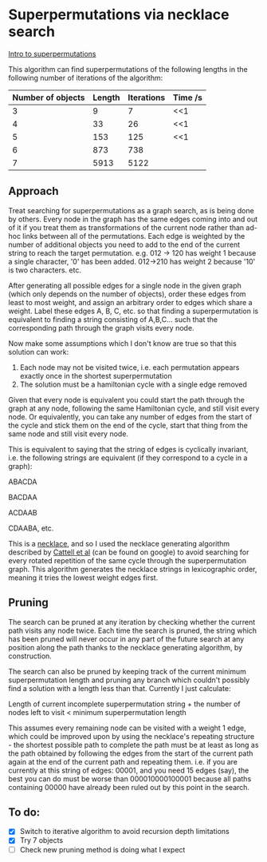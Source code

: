 # Superpermutations via necklace search
[Intro to superpermutations](https://www.youtube.com/watch?v=OZzIvl1tbPo)

This algorithm can find superpermutations of the following lengths in the following number of iterations of the algorithm:

| Number of objects | Length | Iterations | Time /s |
| ----------------- | ------ | ---------- | --------|
| 3                 | 9      | 7          | <<1     |
| 4                 | 33     | 26         | <<1     |
| 5                 | 153    | 125        | <<1     |
| 6                 | 873    | 738        |
| 7                 | 5913   | 5122       |


## Approach
Treat searching for superpermutations as a graph search, as is being done by others. Every node in the graph has the same edges coming into and out of it if you treat them as transformations of the current node rather than ad-hoc links between all of the permutations. Each edge is weighted by the number of additional objects you need to add to the end of the current string to reach the target permutation. e.g. 012 -> 120 has weight 1 because a single character, '0' has been added. 012->210 has weight 2 because '10' is two characters. etc.

After generating all possible edges for a single node in the given graph (which only depends on the number of objects), order these edges from least to most weight, and assign an arbitrary order to edges which share a weight. Label these edges A, B, C, etc. so that finding a superpermutation is equivalent to finding a string consisting of A,B,C... such that the corresponding path through the graph visits every node.

Now make some assumptions which I don't know are true so that this solution can work:
1. Each node may not be visited twice, i.e. each permutation appears exactly once in the shortest superpermutation
2. The solution must be a hamiltonian cycle with a single edge removed

Given that every node is equivalent you could start the path through the graph at any node, following the same Hamiltonian cycle, and still visit every node. Or equivalently, you can take any number of edges from the start of the cycle and stick them on the end of the cycle, start that thing from the same node and still visit every node. 

This is equivalent to saying that the string of edges is cyclically invariant, i.e. the following strings are equivalent (if they correspond to a cycle in a graph):

ABACDA

BACDAA

ACDAAB

CDAABA, etc.

This is a [necklace](http://mathworld.wolfram.com/Necklace.html), and so I used the necklace generating algorithm described by [Cattell et al](https://www.sciencedirect.com/science/article/pii/S0196677400911088) (can be found on google) to avoid searching for every rotated repetition of the same cycle through the superpermutation graph. This algorithm generates the necklace strings in lexicographic order, meaning it tries the lowest weight edges first.

## Pruning
The search can be pruned at any iteration by checking whether the current path visits any node twice. Each time the search is pruned, the string which has been pruned will never occur in any part of the future search at any position along the path thanks to the necklace generating algorithm, by construction.

The search can also be pruned by keeping track of the current minimum superpermutation length and pruning any branch which couldn't possibly find a solution with a length less than that. Currently I just calculate:

Length of current incomplete superpermutation string + the number of nodes left to visit < minimum superpermutation length

This assumes every remaining node can be visited with a weight 1 edge, which could be improved upon by using the necklace's repeating structure - the shortest possible path to complete the path must be at least as long as the path obtained by following the edges from the start of the current path again at the end of the current path and repeating them. i.e. if you are currently at this string of edges: 00001, and you need 15 edges (say), the best you can do must be worse than 000010000100001 because all paths containing 00000 have already been ruled out by this point in the search. 


## To do:
- [x] Switch to iterative algorithm to avoid recursion depth limitations
- [x] Try 7 objects
- [ ] Check new pruning method is doing what I expect

